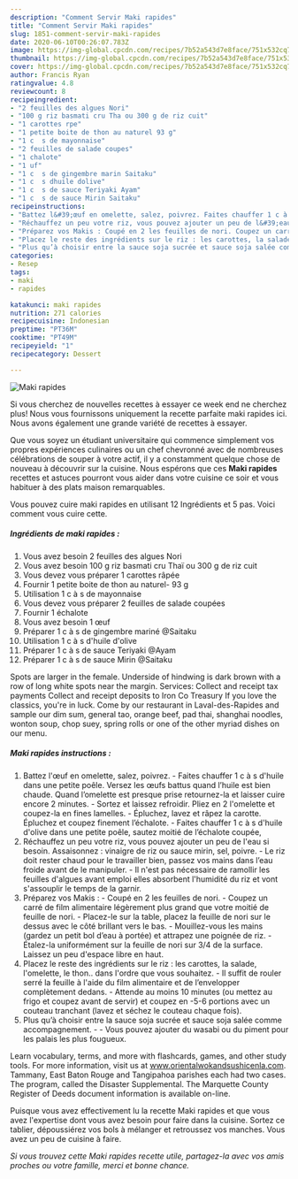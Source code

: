 ```yaml
---
description: "Comment Servir Maki rapides"
title: "Comment Servir Maki rapides"
slug: 1851-comment-servir-maki-rapides
date: 2020-06-10T00:26:07.783Z
image: https://img-global.cpcdn.com/recipes/7b52a543d7e8face/751x532cq70/maki-rapides-photo-principale-de-la-recette.jpg
thumbnail: https://img-global.cpcdn.com/recipes/7b52a543d7e8face/751x532cq70/maki-rapides-photo-principale-de-la-recette.jpg
cover: https://img-global.cpcdn.com/recipes/7b52a543d7e8face/751x532cq70/maki-rapides-photo-principale-de-la-recette.jpg
author: Francis Ryan
ratingvalue: 4.8
reviewcount: 8
recipeingredient:
- "2 feuilles des algues Nori"
- "100 g riz basmati cru Tha ou 300 g de riz cuit"
- "1 carottes rpe"
- "1 petite boite de thon au naturel 93 g"
- "1 c  s de mayonnaise"
- "2 feuilles de salade coupes"
- "1 chalote"
- "1 uf"
- "1 c  s de gingembre marin Saitaku"
- "1 c  s dhuile dolive"
- "1 c  s de sauce Teriyaki Ayam"
- "1 c  s de sauce Mirin Saitaku"
recipeinstructions:
- "Battez l&#39;œuf en omelette, salez, poivrez. Faites chauffer 1 c à s d&#39;huile dans une petite poêle. Versez les œufs battus quand l’huile est bien chaude. Quand l’omelette est presque prise retournez-la et laisser cuire encore 2 minutes. Sortez et laissez refroidir. Pliez en 2 l&#39;omelette et coupez-la en fines lamelles.  Épluchez, lavez et râpez la carotte. Épluchez et coupez finement l’échalote. Faites chauffer 1 c à s d&#39;huile d&#39;olive dans une petite poêle, sautez moitié de l’échalote coupée,"
- "Réchauffez un peu votre riz, vous pouvez ajouter un peu de l&#39;eau si besoin. Assaisonnez : vinaigre de riz ou sauce mirin, sel, poivre. Le riz doit rester chaud pour le travailler bien, passez vos mains dans l’eau froide avant de le manipuler. Il n&#39;est pas nécessaire de ramollir les feuilles d&#39;algues avant emploi elles absorbent l&#39;humidité du riz et vont s&#39;assouplir le temps de la garnir."
- "Préparez vos Makis : Coupé en 2 les feuilles de nori. Coupez un carré de film alimentaire légèrement plus grand que votre moitié de feuille de nori. Placez-le sur la table, placez la feuille de nori sur le dessus avec le côté brillant vers le bas. Mouillez-vous les mains (gardez un petit bol d’eau à portée) et attrapez une poignée de riz. Étalez-la uniformément sur la feuille de nori sur 3/4 de la surface. Laissez un peu d&#39;espace libre en haut."
- "Placez le reste des ingrédients sur le riz : les carottes, la salade, l&#39;omelette, le thon.. dans l&#39;ordre que vous souhaitez. Il suffit de rouler serré la feuille à l&#39;aide du film alimentaire et de l’envelopper complètement dedans. Attende au moins 10 minutes (ou mettez au frigo et coupez avant de servir) et coupez en -5-6 portions avec un couteau tranchant (lavez et séchez le couteau chaque fois)."
- "Plus qu’à choisir entre la sauce soja sucrée et sauce soja salée comme accompagnement.  Vous pouvez ajouter du wasabi ou du piment pour les palais les plus fougueux."
categories:
- Resep
tags:
- maki
- rapides

katakunci: maki rapides 
nutrition: 271 calories
recipecuisine: Indonesian
preptime: "PT36M"
cooktime: "PT49M"
recipeyield: "1"
recipecategory: Dessert

---
```



![Maki rapides](https://img-global.cpcdn.com/recipes/7b52a543d7e8face/751x532cq70/maki-rapides-photo-principale-de-la-recette.jpg)

Si vous cherchez de nouvelles recettes à essayer ce week end ne cherchez plus! Nous vous fournissons uniquement la recette parfaite maki rapides ici. Nous avons également une grande variété de recettes à essayer.

Que vous soyez un étudiant universitaire qui commence simplement vos propres expériences culinaires ou un chef chevronné avec de nombreuses célébrations de souper à votre actif, il y a constamment quelque chose de nouveau à découvrir sur la cuisine. Nous espérons que ces <strong> Maki rapides </strong> recettes et astuces pourront vous aider dans votre cuisine ce soir et vous habituer à des plats maison remarquables.

<!--inarticleads1-->

Vous pouvez cuire maki rapides en utilisant 12 Ingrédients et 5 pas. Voici comment vous cuire cette.

##### Ingrédients de maki rapides :

1. Vous avez besoin 2 feuilles des algues Nori
1. Vous avez besoin 100 g riz basmati cru Thaï ou 300 g de riz cuit
1. Vous devez vous préparer 1 carottes râpée
1. Fournir 1 petite boite de thon au naturel- 93 g
1. Utilisation 1 c à s de mayonnaise
1. Vous devez vous préparer 2 feuilles de salade coupées
1. Fournir 1 échalote
1. Vous avez besoin 1 œuf
1. Préparer 1 c à s de gingembre mariné @Saitaku
1. Utilisation 1 c à s d&#39;huile d&#39;olive
1. Préparer 1 c à s de sauce Teriyaki @Ayam
1. Préparer 1 c à s de sauce Mirin @Saitaku


Spots are larger in the female. Underside of hindwing is dark brown with a row of long white spots near the margin. Services: Collect and receipt tax payments Collect and receipt deposits to Iron Co Treasury If you love the classics, you&#39;re in luck. Come by our restaurant in Laval-des-Rapides and sample our dim sum, general tao, orange beef, pad thai, shanghai noodles, wonton soup, chop suey, spring rolls or one of the other myriad dishes on our menu. 

<!--inarticleads2-->

##### Maki rapides instructions :

1. Battez l&#39;œuf en omelette, salez, poivrez. - Faites chauffer 1 c à s d&#39;huile dans une petite poêle. Versez les œufs battus quand l’huile est bien chaude. Quand l’omelette est presque prise retournez-la et laisser cuire encore 2 minutes. - Sortez et laissez refroidir. Pliez en 2 l&#39;omelette et coupez-la en fines lamelles.  - Épluchez, lavez et râpez la carotte. Épluchez et coupez finement l’échalote. - Faites chauffer 1 c à s d&#39;huile d&#39;olive dans une petite poêle, sautez moitié de l’échalote coupée,
1. Réchauffez un peu votre riz, vous pouvez ajouter un peu de l&#39;eau si besoin. Assaisonnez : vinaigre de riz ou sauce mirin, sel, poivre. - Le riz doit rester chaud pour le travailler bien, passez vos mains dans l’eau froide avant de le manipuler. - Il n&#39;est pas nécessaire de ramollir les feuilles d&#39;algues avant emploi elles absorbent l&#39;humidité du riz et vont s&#39;assouplir le temps de la garnir.
1. Préparez vos Makis : - Coupé en 2 les feuilles de nori. - Coupez un carré de film alimentaire légèrement plus grand que votre moitié de feuille de nori. - Placez-le sur la table, placez la feuille de nori sur le dessus avec le côté brillant vers le bas. - Mouillez-vous les mains (gardez un petit bol d’eau à portée) et attrapez une poignée de riz. - Étalez-la uniformément sur la feuille de nori sur 3/4 de la surface. Laissez un peu d&#39;espace libre en haut.
1. Placez le reste des ingrédients sur le riz : les carottes, la salade, l&#39;omelette, le thon.. dans l&#39;ordre que vous souhaitez. - Il suffit de rouler serré la feuille à l&#39;aide du film alimentaire et de l’envelopper complètement dedans. - Attende au moins 10 minutes (ou mettez au frigo et coupez avant de servir) et coupez en -5-6 portions avec un couteau tranchant (lavez et séchez le couteau chaque fois).
1. Plus qu’à choisir entre la sauce soja sucrée et sauce soja salée comme accompagnement. -  - Vous pouvez ajouter du wasabi ou du piment pour les palais les plus fougueux.


Learn vocabulary, terms, and more with flashcards, games, and other study tools. For more information, visit us at www.orientalwokandsushicenla.com. Tammany, East Baton Rouge and Tangipahoa parishes each had two cases. The program, called the Disaster Supplemental. The Marquette County Register of Deeds document information is available on-line. 

<!--inarticleads1-->

<p>
Puisque vous avez effectivement lu la recette Maki rapides et que vous avez l'expertise dont vous avez besoin pour faire dans la cuisine. Sortez ce tablier, dépoussiérez vos bols à mélanger et retroussez vos manches. Vous avez un peu de cuisine à faire.
</p>

<p>
<i>Si vous trouvez cette Maki rapides recette utile, partagez-la avec vos amis proches ou votre famille, merci et bonne chance.</i>
</p>
